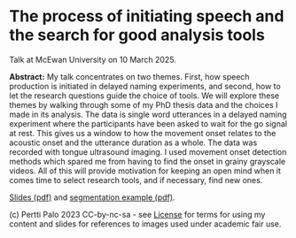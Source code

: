 # The process of initiating speech and the search for good analysis tools

Talk at McEwan University on 10 March 2025.

**Abstract:** My talk concentrates on two themes. First, how speech production is
initiated in delayed naming experiments, and second, how to let the research
questions guide the choice of tools. We will explore these themes by walking
through some of my PhD thesis data and the choices I made in its analysis. The
data is single word utterances in a delayed naming experiment where the
participants have been asked to wait for the go signal at rest. This gives us a
window to how the movement onset relates to the acoustic onset and the
utterance duration as a whole. The data was recorded with tongue ultrasound
imaging. I used movement onset detection methods which spared me from having to
find the onset in grainy grayscale videos. All of this will provide motivation
for keeping an open mind when it comes time to select research tools, and if
necessary, find new ones.

[Slides (pdf)](Palo-McEwan-slides.pdf) and [segmentation example (pdf)](materials/segmentation.pdf).

(c) Pertti Palo 2023 CC-by-nc-sa - see [License](LICENSE.md) for terms for
using my content and slides for references to images used under academic fair
use.
